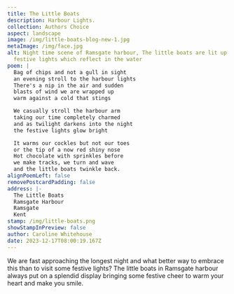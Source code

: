 ```yaml
---
title: The Little Boats
description: Harbour Lights.
collection: Authors Choice
aspect: landscape
image: /img/little-boats-blog-new-1.jpg
metaImage: /img/face.jpg
alt: Night time scene of Ramsgate harbour, The little boats are lit up with
  festive lights which reflect in the water
poem: |
  Bag of chips and not a gull in sight
  an evening stroll to the harbour lights
  There's a nip in the air and sudden 
  blasts of wind we are wrapped up 
  warm against a cold that stings

  We casually stroll the harbour arm
  taking our time completely charmed
  and as twilight darkens into the night
  the festive lights glow bright

  It warms our cockles but not our toes
  or the tip of a now red shiny nose
  Hot chocolate with sprinkles before
  we make tracks, we turn and wave 
  and the little boats twinkle back.
alignPoemLeft: false
removePostcardPadding: false
address: |-
  The Little Boats
  Ramsgate Harbour
  Ramsgate
  Kent
stamp: /img/little-boats.png
showStampInPreview: false
author: Caroline Whitehouse
date: 2023-12-17T08:00:19.167Z
---
```

We are fast approaching the longest night and what better way to embrace this than to visit some festive lights? The little boats in Ramsgate harbour always put on a splendid display bringing some festive cheer to warm your heart and make you smile.